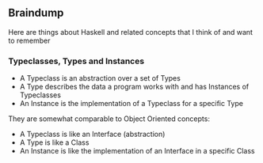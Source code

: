 ## Braindump
Here are things about Haskell and related concepts that I think of and want to remember

### Typeclasses, Types and Instances
* A Typeclass is an abstraction over a set of Types
* A Type describes the data a program works with and has Instances of Typeclasses
* An Instance is the implementation of a Typeclass for a specific Type

They are somewhat comparable to Object Oriented concepts:
* A Typeclass is like an Interface (abstraction)
* A Type is like a Class
* An Instance is like the implementation of an Interface in a specific Class
